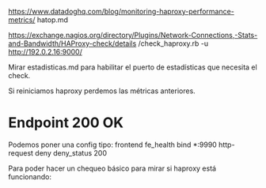 https://www.datadoghq.com/blog/monitoring-haproxy-performance-metrics/
hatop.md


https://exchange.nagios.org/directory/Plugins/Network-Connections,-Stats-and-Bandwidth/HAProxy-check/details
/check_haproxy.rb -u http://192.0.2.16:9000/


Mirar estadisticas.md para habilitar el puerto de estadísticas que necesita el check.

Si reiniciamos haproxy perdemos las métricas anteriores.


# Endpoint 200 OK
Podemos poner una config tipo:
frontend fe_health
  bind *:9990
  http-request deny deny_status 200


Para poder hacer un chequeo básico para mirar si haproxy está funcionando:
